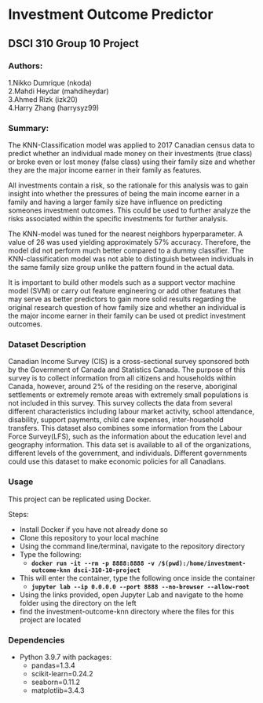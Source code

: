 # Investment Outcome Predictor

## DSCI 310 Group 10 Project

### Authors: 
1.Nikko Dumrique  (nkoda)  
2.Mahdi Heydar (mahdiheydar)  
3.Ahmed Rizk  (izk20)  
4.Harry Zhang  (harrysyz99)  

### Summary:
  The KNN-Classification model was applied to 2017 Canadian census data to predict whether an individual made money on their investments (true class) or broke even or lost money (false class) using their family size and whether they are the major income earner in their family as features.
  
  All investments contain a risk, so the rationale for this analysis was to gain insight into whether the pressures of being the main income earner in a family and having a larger family size have influence on predicting someones investment outcomes. This could be used to further analyze the risks associated within the specific investments for further analysis.
  
  The KNN-model was tuned for the nearest neighbors hyperparameter. A value of 26 was used yielding approximately 57% accuracy. Therefore, the model did not perform much better compared to a dummy classifier. The KNN-classification model was not able to distinguish between individuals in the same family size group unlike the pattern found in the actual data.
  
  It is important to build other models such as a support vector machine model (SVM) or carry out feature engineering or add other features that may serve as better predictors to gain more solid results regarding the original research question of how family size and whether an individual is the major income earner in their family can be used ot predict investment outcomes.
  
### Dataset Description

  Canadian Income Survey (CIS) is a cross-sectional survey sponsored both by the Government of Canada and Statistics Canada. The purpose of this survey is to collect information from all citizens and households within Canada, however, around 2% of the residing on the reserve, aboriginal settlements or extremely remote areas with extremely small populations is not included in this survey. This survey collects the data from several different characteristics including labour market activity, school attendance, disability, support payments, child care expenses, inter-household transfers. This dataset also combines some information from the Labour Force Survey(LFS), such as the information about the education level and geography information. This data set is available to all of the organizations, different levels of the government, and individuals. Different governments could use this dataset to make economic policies for all Canadians.

### Usage

This project can be replicated using Docker.

Steps:

* Install Docker if you have not already done so
* Clone this repository to your local machine
* Using the command line/terminal, navigate to the repository directory
* Type the following:
    - **```docker run -it --rm -p 8888:8888 -v /$(pwd):/home/investment-outcome-knn dsci-310-10-project```**
* This will enter the container, type the following once inside the container
    - **```jupyter lab --ip 0.0.0.0 --port 8888 --no-browser --allow-root```**
* Using the links provided, open Jupyter Lab and navigate to the home folder using the directory on the left
* find the investment-outcome-knn directory where the files for this project are located

### Dependencies

* Python 3.9.7 with packages:
  - pandas=1.3.4 
  - scikit-learn=0.24.2 
  - seaborn=0.11.2 
  - matplotlib=3.4.3 
